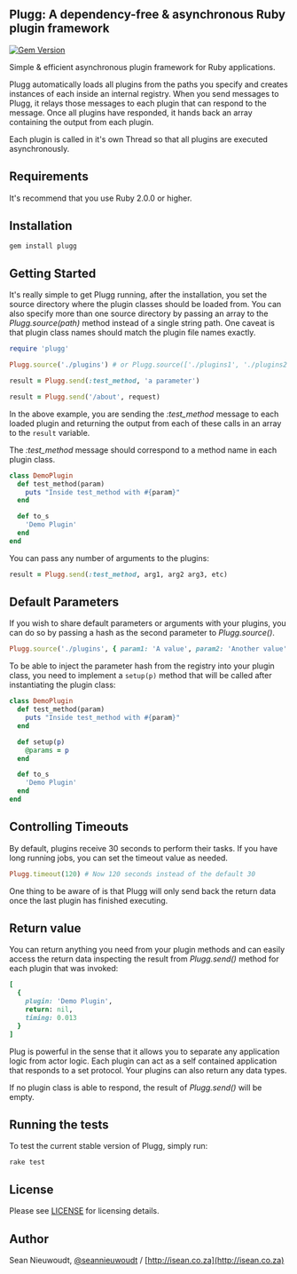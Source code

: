 ## Plugg: A dependency-free & asynchronous Ruby plugin framework

[![Gem Version](https://badge.fury.io/rb/plugg.svg)](https://rubygems.org/gems/plugg)

Simple & efficient asynchronous plugin framework for Ruby applications.

Plugg automatically loads all plugins from the paths you specify and creates instances of each inside an internal registry. When you send messages to Plugg, it relays those messages to each plugin that can respond to the message. Once all plugins have responded, it hands back an array containing the output from each plugin. 

Each plugin is called in it's own Thread so that all plugins are executed asynchronously.

Requirements
-----------------

It's recommend that you use Ruby 2.0.0 or higher.

Installation
-----------------

```
gem install plugg
```

Getting Started
-----------------

It's really simple to get Plugg running, after the installation, you set the source directory where the plugin classes should be loaded from. You can also specify more than one source directory by passing an array to the *Plugg.source(path)* method instead of a single string path. One caveat is that plugin class names should match the plugin file names exactly.

```ruby
require 'plugg'

Plugg.source('./plugins') # or Plugg.source(['./plugins1', './plugins2'])

result = Plugg.send(:test_method, 'a parameter')

result = Plugg.send('/about', request)
```

In the above example, you are sending the *:test_method* message to each loaded plugin and returning the output from each of these calls in an array to the `result` variable.

The *:test_method* message should correspond to a method name in each plugin class.

```ruby
class DemoPlugin
  def test_method(param)
    puts "Inside test_method with #{param}"
  end

  def to_s
    'Demo Plugin'
  end
end
```

You can pass any number of arguments to the plugins:

```ruby
result = Plugg.send(:test_method, arg1, arg2 arg3, etc)
```

Default Parameters
-----------------

If you wish to share default parameters or arguments with your plugins, you can do so by passing a hash as the second parameter to _Plugg.source()_.

```ruby
Plugg.source('./plugins', { param1: 'A value', param2: 'Another value' })
```

To be able to inject the parameter hash from the registry into your plugin class, you need to implement a `setup(p)` method that will be called after instantiating the plugin class:

```ruby
class DemoPlugin
  def test_method(param)
    puts "Inside test_method with #{param}"
  end

  def setup(p)
    @params = p
  end

  def to_s
    'Demo Plugin'
  end
end
```

Controlling Timeouts
-----------------

By default, plugins receive 30 seconds to perform their tasks. If you have long running jobs, you can set the timeout value as needed.

```ruby
Plugg.timeout(120) # Now 120 seconds instead of the default 30
```

One thing to be aware of is that Plugg will only send back the return data once the last plugin has finished executing.

Return value
-----------------

You can return anything you need from your plugin methods and can easily access the return data inspecting the result from *Plugg.send()* method for each plugin that was invoked:

```ruby
[
  {
    plugin: 'Demo Plugin',
    return: nil,
    timing: 0.013
  }
]
```

Plug is powerful in the sense that it allows you to separate any application logic from actor logic. Each plugin can act as a self contained application that responds to a set protocol. Your plugins can also return any data types.

If no plugin class is able to respond, the result of *Plugg.send()* will be empty.

Running the tests
-----------------

To test the current stable version of Plugg, simply run:

    rake test

License
-----------------

Please see [LICENSE](https://github.com/SeanNieuwoudt/plugg/blob/master/LICENSE) for licensing details.

Author
-----------------

Sean Nieuwoudt, [@seannieuwoudt](https://twitter.com/seannieuwoudt) / [http://isean.co.za](http://isean.co.za)